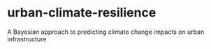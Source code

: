 # urban-climate-resilience
A Bayesian approach to predicting climate change impacts on urban infrastructure
